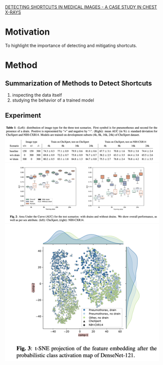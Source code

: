 [DETECTING SHORTCUTS IN MEDICAL IMAGES - A CASE STUDY IN CHEST X-RAYS](https://arxiv.org/abs/2211.04279)

# Motivation
To highlight the importance of detecting and mitigating shortcuts.

# Method
## Summarization of Methods to Detect Shortcuts
1. inspecting the data itself
2. studying the behavior of a trained model

## Experiment
![Table1](../../images/DETECT1.png "Table")
![Table2](../../images/DETECT2.png "Table")
![Fig3](../../images/DETECT3.png "Table")